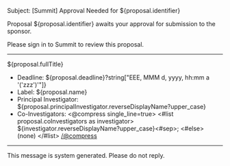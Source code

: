Subject: [Summit] Approval Needed for ${proposal.identifier}

Proposal ${proposal.identifier} awaits your approval for submission to the sponsor.

Please sign in to Summit to review this proposal.

------------------------------------------------------------------------
${proposal.fullTitle}

* Deadline: ${proposal.deadline}?string["EEE, MMM d, yyyy, hh:mm a '('zzz')'"]}
* Label: ${proposal.name}
* Principal Investigator: ${proposal.principalInvestigator.reverseDisplayName?upper_case}
* Co-Investigators: <@compress single_line=true>
<#list proposal.coInvestigators as investigator>
${investigator.reverseDisplayName?upper_case}<#sep>; 
<#else>
(none)
</#list>
</@compress>

------------------------------------------------------------------------
This message is system generated. 
Please do not reply.
